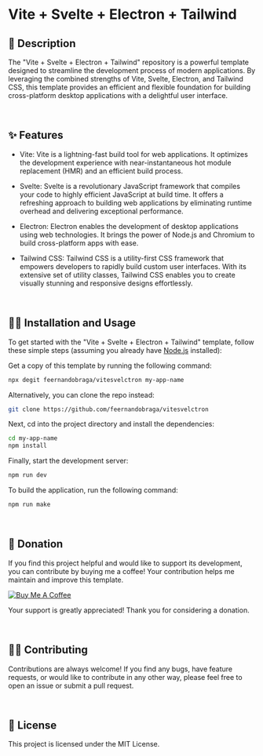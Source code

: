 # Vite + Svelte + Electron + Tailwind

## 🚀 Description
The "Vite + Svelte + Electron + Tailwind" repository is a powerful template designed to streamline the development process of modern applications. By leveraging the combined strengths of Vite, Svelte, Electron, and Tailwind CSS, this template provides an efficient and flexible foundation for building cross-platform desktop applications with a delightful user interface.

<br>

## ✨ Features
- Vite: Vite is a lightning-fast build tool for web applications. It optimizes the development experience with near-instantaneous hot module replacement (HMR) and an efficient build process.

- Svelte: Svelte is a revolutionary JavaScript framework that compiles your code to highly efficient JavaScript at build time. It offers a refreshing approach to building web applications by eliminating runtime overhead and delivering exceptional performance.

- Electron: Electron enables the development of desktop applications using web technologies. It brings the power of Node.js and Chromium to build cross-platform apps with ease.

- Tailwind CSS: Tailwind CSS is a utility-first CSS framework that empowers developers to rapidly build custom user interfaces. With its extensive set of utility classes, Tailwind CSS enables you to create visually stunning and responsive designs effortlessly.

<br>

## 👨‍💻 Installation and Usage
To get started with the "Vite + Svelte + Electron + Tailwind" template, follow these simple steps (assuming you already have [Node.js](https://nodejs.org/) installed):

Get a copy of this template by running the following command: 
```bash
npx degit feernandobraga/vitesvelctron my-app-name
```
Alternatively, you can clone the repo instead:
```bash
git clone https://github.com/feernandobraga/vitesvelctron
```

Next, cd into the project directory and install the dependencies:
```bash
cd my-app-name
npm install
```

Finally, start the development server:
```bash
npm run dev
```

To build the application, run the following command:
```bash
npm run make
```

<br>

## 🍑 Donation
If you find this project helpful and would like to support its development, you can contribute by buying me a coffee! Your contribution helps me maintain and improve this template.

[![Buy Me A Coffee](https://img.shields.io/badge/Buy%20Me%20A%20Coffee-%E2%98%95%EF%B8%8F-orange)](https://www.buymeacoffee.com/feernandobraga)

Your support is greatly appreciated! Thank you for considering a donation.

<br>

## 🧙‍♂️ Contributing 
Contributions are always welcome! If you find any bugs, have feature requests, or would like to contribute in any other way, please feel free to open an issue or submit a pull request.

<br>

## 📝 License
This project is licensed under the MIT License.
